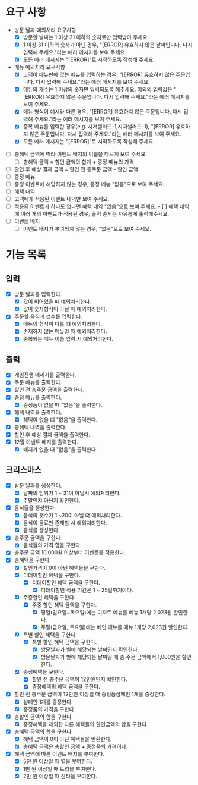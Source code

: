 # 요구 사항

-  방문 날짜 예외처리 요구사항
	- [x]   방문할 날짜는 1 이상 31 이하의 숫자로만 입력받아 주세요.
	- [x]   1 이상 31 이하의 숫자가 아닌 경우, "[ERROR] 유효하지 않은 날짜입니다. 다시 입력해 주세요."라는 에러 메시지를 보여 주세요.
	- [x]   모든 에러 메시지는 "[ERROR]"로 시작하도록 작성해 주세요.
-  메뉴 예외처리 요구사항 
	- [x]   고객이 메뉴판에 없는 메뉴를 입력하는 경우, "[ERROR] 유효하지 않은 주문입니다. 다시 입력해 주세요."라는 에러 메시지를 보여 주세요.
	- [x]   메뉴의 개수는 1 이상의 숫자만 입력되도록 해주세요. 이외의 입력값은 "[ERROR] 유효하지 않은 주문입니다. 다시 입력해 주세요."라는 에러 메시지를 보여 주세요.
	- [x]   메뉴 형식이 예시와 다른 경우, "[ERROR] 유효하지 않은 주문입니다. 다시 입력해 주세요."라는 에러 메시지를 보여 주세요.
	- [x]   중복 메뉴를 입력한 경우(e.g. 시저샐러드-1,시저샐러드-1), "[ERROR] 유효하지 않은 주문입니다. 다시 입력해 주세요."라는 에러 메시지를 보여 주세요.
	- [x]  모든 에러 메시지는 "[ERROR]"로 시작하도록 작성해 주세요.
- [ ]   총혜택 금액에 따라 이벤트 배지의 이름을 다르게 보여 주세요.
	- [ ]   총혜택 금액 = 할인 금액의 합계 + 증정 메뉴의 가격
- [ ]  할인 후 예상 결제 금액 = 할인 전 총주문 금액 - 할인 금액
- [ ]   증정 메뉴
  - [ ]   증정 이벤트에 해당하지 않는 경우, 증정 메뉴 "없음"으로 보여 주세요.
- [ ]   혜택 내역
   - [ ]   고객에게 적용된 이벤트 내역만 보여 주세요.
   - [ ]   적용된 이벤트가 하나도 없다면 혜택 내역 "없음"으로 보여 주세요.
    - [ ]  혜택 내역에 여러 개의 이벤트가 적용된 경우, 출력 순서는 자유롭게 출력해주세요.
- [ ]   이벤트 배지
    - [ ]   이벤트 배지가 부여되지 않는 경우, "없음"으로 보여 주세요.
 # 기능 목록
## 입력
- [x] 방문 날짜를 입력한다.
	- [x] 값이 비어있을 때 예외처리한다.
	- [x] 값이 숫자형식이 아닐 때 예외처리한다.
- [x] 주문할 음식과 갯수를 입력한다.
	- [x] 메뉴의 형식이 다를 떄 예외처리한다.
	- [x] 존재하지 않는 메뉴일 때 예외처리한다. 
	- [x] 중복되는 메뉴 이름 입력 시 예외처리한다.
## 출력
- [x] 게임진행 메세지를 출력한다.
- [x] 주문 메뉴를 출력한다.
- [x] 할인 전 총주문 금액을 출력한다.
- [x] 증정 메뉴를 출력한다.
	- [x] 증정품이 없을 때 "없음"을 출력한다.
- [x] 혜택 내역을 출력한다.
	- [x] 혜택이 없을 떄 "없음"을 출력한다.
- [x] 총혜택 내역을 출력한다.
- [x] 할인 후 예상 결제 금액을 출력한다.
- [x] 12월 이벤트 배지를 출력한다.
	- [x] 배지가 없을 때 "없음"을 출력한다.
 ## 크리스마스
- [x] 방문 날짜를 생성한다.
	- [x] 날짜의 범위가 1 ~ 31이 아닐시 예외처리한다.
	- [x] 주말인지 아닌지 확인한다.
- [x] 음식들을 생성한다.
	- [x] 음식의 갯수가 1 ~20이 아닐 떄 예외처리한다.
	- [x] 음식이 음료만 존재할 시 예외처리한다.
	- [x] 음식를 생성한다.
- [x] 총주문 금액을 구한다.
	- [x] 음식들의 가격 합을 구한다.
- [x] 총주문 금액 10,000원 이상부터 이벤트를 적용한다.
 - [x] 총혜택을 구한다.
	- [x] 할인가격이 0이 아닌 혜택들을 구한다.
	- [x] 디데이할인 혜택을 구한다.
		- [x] 디데이할인 혜택 금액을 구한다.
			- [x] 디데이할인 적용 기간은 1 ~ 25일까지이다.
	- [x] 주중할인 혜택을 구한다.	
		- [x] 주중 할인 혜택 금액을 구한다.
			- [x] 평일(일요일~목요일)에는 디저트 메뉴를 메뉴 1개당 2,023원 할인한다.
			- [x] 주말(금요일, 토요일)에는 메인 메뉴를 메뉴 1개당 2,023원 할인한다.
	- [x] 특별 할인 혜택을 구한다.
		- [x] 특별 할인 혜택 금액을 구한다.
			- [x] 방문날짜가 별에 해당되는 날짜인지 확인한다.
			- [x] 방문날짜가 별에 해당되는 날짜일 때 총 주문 금액에서 1,000원을 할인한다.
	- [x] 증정혜택을 구한다.
		- [x] 할인 전 총주문 금액이 12만원인지 확인한다.
		- [x] 증정혜택의 혜택 금액을 구한다.
- [x] 할인 전 총주문 금액이 12만원 이상일 때  증정품샴페인 1개를 증정한다.
	- [x] 샴페인 1개를 증정한다.
	- [x] 증정품의 가격을 구한다.
- [x] 총할인 금액의 합을 구한다.
	- [x] 증정혜택을 제외한 다른 혜택들의 할인금액의 합을 구한다.
- [x] 총혜택 금액의 합을 구한다.
	- [x] 혜택 금액이 0이 아닌 혜택들을 반환한다.
	- [x] 총혜택 금액은 총할인 금액 + 증정품의 가격이다.
- [x] 혜택 금액에 따른 이벤트 배지를 부여한다.
	- [x] 5천 원 이상일 때 별을 부여한다.	
	- [x] 1만 원 이상일 때 트리을 부여한다.
	- [x] 2만 원 이상일 때 산타을 부여한다.